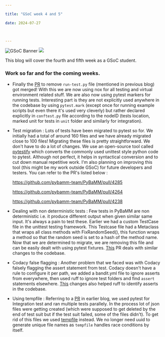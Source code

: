 ```yaml
---

title: "GSoC week 4 and 5"

date: 2024-07-27

  

---
```


![GSoC Banner](/GSoC_Banner.png)
<img src = "/GSoC_Banner.png">

This blog will cover the fourth and fifth week as a GSoC student.

### Work so far and for the coming weeks.

- Finally the [PR](https://github.com/pybamm-team/PyBaMM/pull/4180) to remove `run-test.py` file (mentioned in previous blog) got merged! With this we are now using nox for all testing and virtual environment related stuff. We are also now using pytest markers for running tests. Interesting part is they are not explicitly used anywhere in the codebase by using `pytest.mark` (except once for running example scripts but even there it's used very cleverly) but rather declared explicitly in `conftest.py` file according to the nodeID (tests location, marked unit for tests in `unit` folder and similarly for integration).

- Test migration : Lots of tests have been migrated to pytest so for. We initially had a total of around 160 files and we have already migrated close to 100 files! Migrating these files is pretty straightforward. We don't have to do a lot of changes. We use an open-source tool called [pytestify](https://github.com/dannysepler/pytestify) which converts the commonly used unittest style python code to pytest. Although not perfect, it helps in syntactical conversion and to cut down manual repetitive work. I'm also planning on improving this tool (this might be my work outside GSoC) for future developers and testers. You can refer to the PR's listed below : 

    https://github.com/pybamm-team/PyBaMM/pull/4285

    https://github.com/pybamm-team/PyBaMM/pull/4264

    https://github.com/pybamm-team/PyBaMM/pull/4238

- Dealing with non deterministic tests : Few tests in PyBaMM are non deterministic i.e. it produce different output when given similar same input. It's always a pain to test these. Earlier we had a custom TestCase file in the unittest testing framework. This Testcase file had a Metaclass that wraps all class methods with FixRandomSeed(), this function wraps a method so that the random seed is set to a hash of the method name. Now that we are determined to migrate, we are removing this file and can be easily dealt with using pytest fixtures. [This](https://github.com/pybamm-team/PyBaMM/pull/4231) PR deals with similar changes to the codebase.

- Codacy false flagging : Another problem that we faced was with Codacy falsely flagging the assert statement from test. Codacy doesn't have a rule to configure it per path, we added a bandit.yml file to ignore asserts from everywhere, then used ruff to ignore test folders and find `assert` statements elsewhere. [This](https://github.com/pybamm-team/PyBaMM/pull/4236) changes also helped ruff to identify asserts in the codebase.

- Using tempfile : Referring to a [PR](https://github.com/pybamm-team/PyBaMM/pull/4125) in earlier blog, we used pytest for Integration test and ran multiple tests parallely. In the process lot of json files were getting created (which were supposed to get deleted by the end of test suit but if the test suit failed, some of the files didn't). To get rid of this files we used [tempfile](https://github.com/pybamm-team/PyBaMM/pull/4270/files) instead. We no longer need uuid to generate unique file names as `tempfile` handles race conditions by itself.
